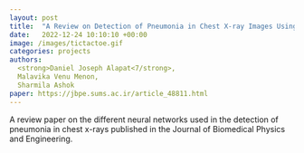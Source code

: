 ```yaml
---
layout: post
title:  "A Review on Detection of Pneumonia in Chest X-ray Images Using Neural Networks"
date:   2022-12-24 10:10:10 +00:00
image: /images/tictactoe.gif
categories: projects
authors: 
  <strong>Daniel Joseph Alapat<7/strong>,
  Malavika Venu Menon, 
  Sharmila Ashok
paper: https://jbpe.sums.ac.ir/article_48811.html
---
```

A review paper on the different neural networks used in the detection of pneumonia in chest x-rays published in the Journal of Biomedical Physics and Engineering.